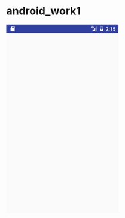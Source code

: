 # android_work1

<img src="https://github.com/bhj3729/android_work1/blob/master/app/pics/sample.png?raw=true" width="300"> 
